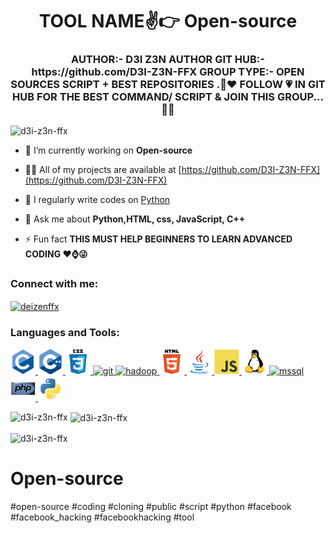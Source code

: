 <h1 align="center">TOOL NAME✌👉 Open-source</h1>
<h3 align="center">AUTHOR:- D3I Z3N AUTHOR GIT HUB:- https://github.com/D3I-Z3N-FFX GROUP TYPE:- OPEN SOURCES SCRIPT + BEST REPOSITORIES .👑❤ FOLLOW 💗 IN GIT HUB FOR THE BEST COMMAND/ SCRIPT & JOIN THIS GROUP... 👑✅</h3>

<p align="left"> <img src="https://komarev.com/ghpvc/?username=d3i-z3n-ffx&label=Profile%20views&color=0e75b6&style=flat" alt="d3i-z3n-ffx" /> </p>

- 🔭 I’m currently working on **Open-source**

- 👨‍💻 All of my projects are available at [https://github.com/D3I-Z3N-FFX](https://github.com/D3I-Z3N-FFX)

- 📝 I regularly write codes on [Python](Python)

- 💬 Ask me about **Python,HTML, css, JavaScript, C++**

- ⚡ Fun fact **THIS MUST HELP BEGINNERS TO LEARN ADVANCED CODING ❤⌚😜**

<h3 align="left">Connect with me:</h3>
<p align="left">
<a href="https://fb.com/deizenffx" target="blank"><img align="center" src="https://raw.githubusercontent.com/rahuldkjain/github-profile-readme-generator/master/src/images/icons/Social/facebook.svg" alt="deizenffx" height="30" width="40" /></a>
</p>

<h3 align="left">Languages and Tools:</h3>
<p align="left"> <a href="https://www.cprogramming.com/" target="_blank" rel="noreferrer"> <img src="https://raw.githubusercontent.com/devicons/devicon/master/icons/c/c-original.svg" alt="c" width="40" height="40"/> </a> <a href="https://www.w3schools.com/cpp/" target="_blank" rel="noreferrer"> <img src="https://raw.githubusercontent.com/devicons/devicon/master/icons/cplusplus/cplusplus-original.svg" alt="cplusplus" width="40" height="40"/> </a> <a href="https://www.w3schools.com/css/" target="_blank" rel="noreferrer"> <img src="https://raw.githubusercontent.com/devicons/devicon/master/icons/css3/css3-original-wordmark.svg" alt="css3" width="40" height="40"/> </a> <a href="https://git-scm.com/" target="_blank" rel="noreferrer"> <img src="https://www.vectorlogo.zone/logos/git-scm/git-scm-icon.svg" alt="git" width="40" height="40"/> </a> <a href="https://hadoop.apache.org/" target="_blank" rel="noreferrer"> <img src="https://www.vectorlogo.zone/logos/apache_hadoop/apache_hadoop-icon.svg" alt="hadoop" width="40" height="40"/> </a> <a href="https://www.w3.org/html/" target="_blank" rel="noreferrer"> <img src="https://raw.githubusercontent.com/devicons/devicon/master/icons/html5/html5-original-wordmark.svg" alt="html5" width="40" height="40"/> </a> <a href="https://www.java.com" target="_blank" rel="noreferrer"> <img src="https://raw.githubusercontent.com/devicons/devicon/master/icons/java/java-original.svg" alt="java" width="40" height="40"/> </a> <a href="https://developer.mozilla.org/en-US/docs/Web/JavaScript" target="_blank" rel="noreferrer"> <img src="https://raw.githubusercontent.com/devicons/devicon/master/icons/javascript/javascript-original.svg" alt="javascript" width="40" height="40"/> </a> <a href="https://www.linux.org/" target="_blank" rel="noreferrer"> <img src="https://raw.githubusercontent.com/devicons/devicon/master/icons/linux/linux-original.svg" alt="linux" width="40" height="40"/> </a> <a href="https://www.microsoft.com/en-us/sql-server" target="_blank" rel="noreferrer"> <img src="https://www.svgrepo.com/show/303229/microsoft-sql-server-logo.svg" alt="mssql" width="40" height="40"/> </a> <a href="https://www.php.net" target="_blank" rel="noreferrer"> <img src="https://raw.githubusercontent.com/devicons/devicon/master/icons/php/php-original.svg" alt="php" width="40" height="40"/> </a> <a href="https://www.python.org" target="_blank" rel="noreferrer"> <img src="https://raw.githubusercontent.com/devicons/devicon/master/icons/python/python-original.svg" alt="python" width="40" height="40"/> </a> </p>

<p><img align="left" src="https://github-readme-stats.vercel.app/api/top-langs?username=d3i-z3n-ffx&show_icons=true&locale=en&layout=compact" alt="d3i-z3n-ffx" /></p>

<p>&nbsp;<img align="center" src="https://github-readme-stats.vercel.app/api?username=d3i-z3n-ffx&show_icons=true&locale=en" alt="d3i-z3n-ffx" /></p>

<p><img align="center" src="https://github-readme-streak-stats.herokuapp.com/?user=d3i-z3n-ffx&" alt="d3i-z3n-ffx" /></p>











# Open-source
#open-source #coding #cloning #public #script #python #facebook #facebook_hacking #facebookhacking #tool
